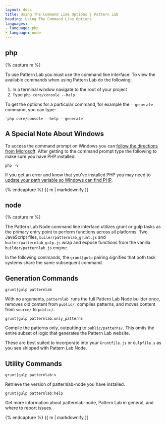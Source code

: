 ```yaml
---
layout: docs
title: Using The Command Line Options | Pattern Lab
heading: Using The Command Line Options
languages:
- language: php
- language: node
---
```


<!--- start php -->

<div class="tabs__panel" id="php">
<h2 class="language-title">php</h2>

{% capture m %}

To use Pattern Lab you must use the command line interface. To view the available commands when using Pattern Lab do the following:

1. In a terminal window navigate to the root of your project
2. Type `php core/console --help`

To get the options for a particular command, for example the `--generate` command, you can type:

    `php core/console --help --generate`

## A Special Note About Windows

To access the command prompt on Windows you can [follow the directions from Microsoft](http://windows.microsoft.com/en-us/windows-vista/open-a-command-prompt-window). After getting to the command prompt type the following to make sure you have PHP installed:

```
php -v
```

If you get an error and know that you've installed PHP you may need to [update your path variable so Windows can find PHP](http://willj.co/2012/10/run-wamp-php-windows-7-command-line/).
      
{% endcapture %}
{{ m | markdownify }}

</div>      

<!--- end php -->

<!--- start node -->

<div class="tabs__panel" id="node">
<h2 class="language-title">node</h2>

{% capture m %}

The Pattern Lab Node command line interface utilizes grunt or gulp tasks as the primary entry point to perform functions across all platforms. Two JavaScript files, `builer/patternlab_grunt.js` and `builer/patternlab_gulp.js` wrap and expose functions from the vanilla  `builder/patternlab.js` engine.

In the following commands, the `grunt|gulp` pairing signifies that both task systems share the same subsequent command.   

## Generation Commands

`grunt|gulp patternlab`

With no arguments, `patternlab `runs the full Pattern Lab Node builder once, removes old content from `public/`, compiles patterns, and moves content from `source/` to `public/`.

`grunt|gulp patternlab:only_patterns`

Compile the patterns only, outputting to `public/patterns/`. This omits the entire subset of logic that generates the Pattern Lab website.

These are best suited to incorporate into your `Gruntfile.js` or `Gulpfile.s` as you see shipped with Pattern Lab Node.

## Utility Commands

`grunt|gulp patternlab:v`

Retrieve the version of patternlab-node you have installed.

`grunt|gulp patternlab:help`

Get more information about patternlab-node, Pattern Lab in general, and where to report issues.

{% endcapture %}
{{ m | markdownify }}

</div>

<!--- end node -->
